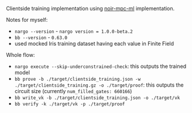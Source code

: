 Clientside training implementation using [noir-mpc-ml](https://github.com/hashcloak/noir-mpc-ml) implementation.

Notes for myself:
- `nargo --version` - `nargo version = 1.0.0-beta.2`
- `bb --version` - `0.63.0`
- used mocked Iris training dataset having each value in Finite Field

Whole flow:
- `nargo execute --skip-underconstrained-check`: this outputs the trained model
- `bb prove -b ./target/clientside_training.json -w ./target/clientside_training.gz -o ./target/proof`: this outputs the circuit size (currently `num_filled_gates: 660166`)
- `bb write_vk -b ./target/clientside_training.json -o ./target/vk`
- `bb verify -k ./target/vk -p ./target/proof`
